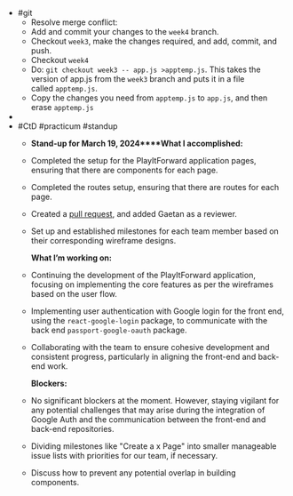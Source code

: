 - #git
	- Resolve merge conflict:
	- Add and commit your changes to the `week4` branch.
	- Checkout `week3`, make the changes required, and add, commit, and push.
	- Checkout `week4`
	- Do: `git checkout week3 -- app.js >apptemp.js`. This takes the version of app.js from the `week3` branch and puts it in a file called `apptemp.js`.
	- Copy the changes you need from `apptemp.js` to `app.js`, and then erase `apptemp.js`
-
- #CtD #practicum #standup
	- **Stand-up for March 19, 2024****What I accomplished:**
	- Completed the setup for the PlayItForward application pages, ensuring that there are components for each page.
	- Completed the routes setup, ensuring that there are routes for each page.
	- Created a [pull request](https://github.com/Code-the-Dream-School/ffprac-team4-front/pull/36), and added Gaetan as a reviewer.
	- Set up and established milestones for each team member based on their corresponding wireframe designs.
	  
	  **What I’m working on:**
	- Continuing the development of the PlayItForward application, focusing on implementing the core features as per the wireframes based on the user flow.
	- Implementing user authentication with Google login for the front end, using the `react-google-login` package, to communicate with the back end `passport-google-oauth` package.
	- Collaborating with the team to ensure cohesive development and consistent progress, particularly in aligning the front-end and back-end work.
	  
	  **Blockers:**
	- No significant blockers at the moment. However, staying vigilant for any potential challenges that may arise during the integration of Google Auth and the communication between the front-end and back-end repositories.
	- Dividing milestones like "Create a x Page" into smaller manageable issue lists with priorities for our team, if necessary.
	- Discuss how to prevent any potential overlap in building components.